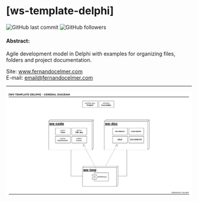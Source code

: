 # [ws-template-delphi]

![GitHub last commit](https://img.shields.io/github/last-commit/FernandoCelmer/ws-template-delphi) ![GitHub followers](https://img.shields.io/github/followers/FernandoCelmer?label=Fernando%20Celmer&style=social)

#### Abstract:
Agile development model in Delphi with examples for organizing files, folders and project documentation.

Site: www.fernandocelmer.com
</br>
E-mail: email@fernandocelmer.com
________________________________
<p>
<img src="https://github.com/FernandoCelmer/ws-template-delphi/blob/master/ws-img/ws-img-diagram-01.jpg?raw=true" alt="ws-img-diagram-01.jpg"></p>
